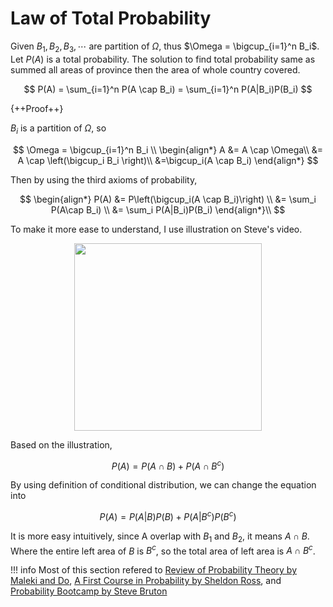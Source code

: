 # **Law of Total Probability**

Given $B_1, B_2, B_3, \cdots$ are partition of $\Omega$, thus $\Omega = \bigcup_{i=1}^n B_i$. Let $P(A)$ is a total probability. The solution to find total probability same as summed all areas of province then the area of whole country covered.

$$
P(A) = \sum_{i=1}^n P(A \cap B_i) = \sum_{i=1}^n P(A|B_i)P(B_i)
$$

{++Proof++}

$B_i$ is a partition of $\Omega$, so

$$
\Omega = \bigcup_{i=1}^n B_i \\
\begin{align*}
A &= A \cap \Omega\\
&= A \cap \left(\bigcup_i B_i \right)\\
&=\bigcup_i(A \cap B_i)
\end{align*}
$$

Then by using the third axioms of probability, 

$$
\begin{align*}
P(A) &= P\left(\bigcup_i(A \cap B_i)\right) \\
&= \sum_i P(A\cap B_i) \\
&= \sum_i P(A|B_i)P(B_i)
\end{align*}\\
$$

To make it more ease to understand, I use illustration on Steve's video.

<img src="../../../assets/media/total_probs.png" width="300px" style="display: block; margin: auto;">

Based on the illustration, 

$$
P(A) = P(A \cap B) + P(A \cap B^c)
$$

By using definition of conditional distribution, we can change the equation into

$$
P(A) = P(A|B)P(B) + P(A|B^c)P(B^c)
$$

It is more easy intuitively, since A overlap with $B_1$ and $B_2$, it means $A \cap B$. Where the entire left area of $B$ is $B^c$, so the total area of left area is $A \cap B^c$.


!!! info
    Most of this section refered to [Review of Probability Theory by Maleki and Do](https://cs229.stanford.edu/section/cs229-prob.pdf), [A First Course in Probability by Sheldon Ross](https://www.cs.utexas.edu/~abdonm/SDS%20321/a_first_course_in_probability.pdf), and [Probability Bootcamp by Steve Bruton](https://www.youtube.com/watch?v=sQqniayndb4&list=PLMrJAkhIeNNR3sNYvfgiKgcStwuPSts9V)